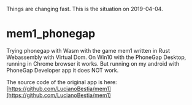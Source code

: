 Things are changing fast. This is the situation on 2019-04-04.
# mem1_phonegap
Trying phonegap with Wasm with the game mem1 written in Rust Webassembly with Virtual Dom.
On Win10 with the PhoneGap Desktop, running in Chrome browser it works.
But running on my android with PhoneGap Developer app it does NOT work.


The source code of the original app is here:  
[https://github.com/LucianoBestia/mem1](https://github.com/LucianoBestia/mem1)  

